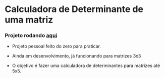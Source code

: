 # Calculadora de Determinante de uma matriz

### Projeto rodando [aqui](https://timacedoc.github.io/calculadora-determinante/)

- Projeto pessoal feito do zero para praticar.

- Ainda em desenvolvimento, já funcionando para matrizes 3x3

- O objetivo é fazer uma calculadora de determinantes para matrizes até 5x5.
